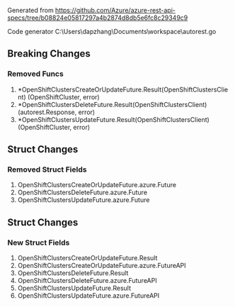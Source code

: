 Generated from https://github.com/Azure/azure-rest-api-specs/tree/b08824e05817297a4b2874d8db5e6fc8c29349c9

Code generator C:\Users\dapzhang\Documents\workspace\autorest.go

## Breaking Changes

### Removed Funcs

1. *OpenShiftClustersCreateOrUpdateFuture.Result(OpenShiftClustersClient) (OpenShiftCluster, error)
1. *OpenShiftClustersDeleteFuture.Result(OpenShiftClustersClient) (autorest.Response, error)
1. *OpenShiftClustersUpdateFuture.Result(OpenShiftClustersClient) (OpenShiftCluster, error)

## Struct Changes

### Removed Struct Fields

1. OpenShiftClustersCreateOrUpdateFuture.azure.Future
1. OpenShiftClustersDeleteFuture.azure.Future
1. OpenShiftClustersUpdateFuture.azure.Future

## Struct Changes

### New Struct Fields

1. OpenShiftClustersCreateOrUpdateFuture.Result
1. OpenShiftClustersCreateOrUpdateFuture.azure.FutureAPI
1. OpenShiftClustersDeleteFuture.Result
1. OpenShiftClustersDeleteFuture.azure.FutureAPI
1. OpenShiftClustersUpdateFuture.Result
1. OpenShiftClustersUpdateFuture.azure.FutureAPI
